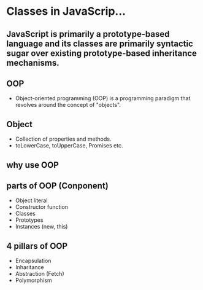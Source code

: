 # Classes in JavaScrip...

## JavaScript is primarily a prototype-based language and its classes are primarily syntactic sugar over existing prototype-based inheritance mechanisms.


## OOP
- Object-oriented programming (OOP) is a programming paradigm that revolves around the concept of "objects".

## Object
- Collection of properties and methods.
- toLowerCase, toUpperCase, Promises etc.

## why use OOP


## parts of OOP (Conponent)
- Object literal
- Constructor function
- Classes
- Prototypes
- Instances (new, this)

## 4 pillars of OOP
- Encapsulation 
- Inharitance
- Abstraction (Fetch)
- Polymorphism